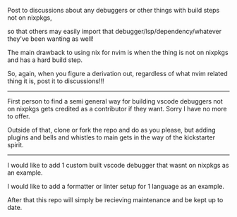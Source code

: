 Post to discussions about any debuggers or other things with build steps not on nixpkgs,

so that others may easily import that debugger/lsp/dependency/whatever they've been wanting as well!

The main drawback to using nix for nvim is when the thing is not on nixpkgs and has a hard build step.

So, again, when you figure a derivation out, regardless of what nvim related thing it is, post it to discussions!!!

---

First person to find a semi general way for building vscode debuggers not on nixpkgs
gets credited as a contributor if they want. Sorry I have no more to offer.

Outside of that, clone or fork the repo and do as you please, 
but adding plugins and bells and whistles to main gets in the way of the kickstarter spirit.

---

I would like to add 1 custom built vscode debugger that wasnt on nixpkgs as an example.

I would like to add a formatter or linter setup for 1 language as an example.

After that this repo will simply be recieving maintenance and be kept up to date.

